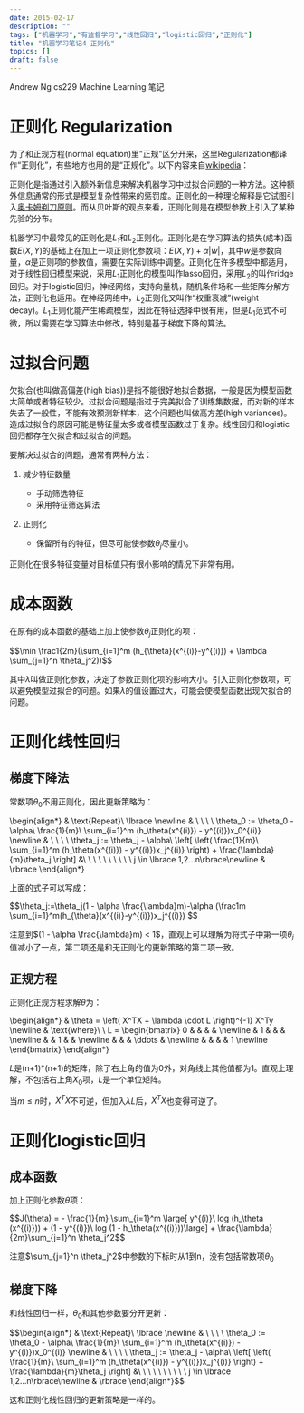 ```yaml
---
date: 2015-02-17
description: ""
tags: ["机器学习","有监督学习","线性回归","logistic回归","正则化"]
title: "机器学习笔记4 正则化"
topics: []
draft: false
---
```

Andrew Ng cs229 Machine Learning 笔记

# 正则化 Regularization

为了和正规方程(normal equation)里"正规"区分开来，这里Regularization都译作“正则化”，有些地方也用的是“正规化”。以下内容来自[wikipedia](http://en.wikipedia.org/w/index.php?title=Regularization_(mathematics))：

正则化是指通过引入额外新信息来解决机器学习中过拟合问题的一种方法。这种额外信息通常的形式是模型复杂性带来的惩罚度。正则化的一种理论解释是它试图引入[奥卡姆剃刀原则](http://en.wikipedia.org/wiki/Occam%27s_razor)。而从贝叶斯的观点来看，正则化则是在模型参数上引入了某种先验的分布。
<!--more-->
机器学习中最常见的正则化是$L_1$和$L_2$正则化。正则化是在学习算法的损失(成本)函数$E(X,Y)$的基础上在加上一项正则化参数项：$E(X,Y)+\alpha|w|$，其中$w$是参数向量，$\alpha$是正则项的参数值，需要在实际训练中调整。正则化在许多模型中都适用，对于线性回归模型来说，采用$L_1$正则化的模型叫作lasso回归，采用$L_2$的叫作ridge回归。对于logistic回归，神经网络，支持向量机，随机条件场和一些矩阵分解方法，正则化也适用。在神经网络中，$L_2$正则化又叫作“权重衰减”(weight decay)。$L_1$正则化能产生稀疏模型，因此在特征选择中很有用，但是$L_1$范式不可微，所以需要在学习算法中修改，特别是基于梯度下降的算法。

# 过拟合问题

欠拟合(也叫做高偏差(high bias))是指不能很好地拟合数据，一般是因为模型函数太简单或者特征较少。过拟合问题是指过于完美拟合了训练集数据，而对新的样本失去了一般性，不能有效预测新样本，这个问题也叫做高方差(high variances)。造成过拟合的原因可能是特征量太多或者模型函数过于复杂。线性回归和logistic回归都存在欠拟合和过拟合的问题。

要解决过拟合的问题，通常有两种方法：

1. 减少特征数量

	* 手动筛选特征
	* 采用特征筛选算法

2. 正则化

	* 保留所有的特征，但尽可能使参数$\theta_j$尽量小。

正则化在很多特征变量对目标值只有很小影响的情况下非常有用。

# 成本函数

在原有的成本函数的基础上加上使参数$\theta_j$正则化的项：

<div>
$$\min \frac1{2m}(\sum_{i=1}^m (h_{\theta}(x^{(i)}-y^{(i)}) + \lambda \sum_{j=1}^n \theta_j^2))$$
</div>

其中$\lambda$叫做正则化参数，决定了参数正则化项的影响大小。引入正则化参数项，可以避免模型过拟合的问题。如果$\lambda$的值设置过大，可能会使模型函数出现欠拟合的问题。

# 正则化线性回归

## 梯度下降法

常数项$\theta_0$不用正则化，因此更新策略为：

<div>
\begin{align*}
& \text{Repeat}\ \lbrace \newline
& \ \ \ \ \theta_0 := \theta_0 - \alpha\ \frac{1}{m}\ \sum_{i=1}^m (h_\theta(x^{(i)}) - y^{(i)})x_0^{(i)} \newline
& \ \ \ \ \theta_j := \theta_j - \alpha\ \left[ \left( \frac{1}{m}\ \sum_{i=1}^m (h_\theta(x^{(i)}) - y^{(i)})x_j^{(i)} \right) + \frac{\lambda}{m}\theta_j \right] &\ \ \ \ \ \ \ \ \ \ j \in \lbrace 1,2...n\rbrace\newline
& \rbrace
\end{align*}
</div>

上面的式子可以写成：

<div>
$$\theta_j:=\theta_j(1 - \alpha \frac{\lambda}m)-\alpha (\frac1m \sum_{i=1}^m(h_{\theta}(x^{(i)}-y^{(i)})x_j^{(i)}) $$
</div>

注意到$(1 - \alpha \frac{\lambda}m) < 1$，直观上可以理解为将式子中第一项$\theta_j$值减小了一点，第二项还是和无正则化的更新策略的第二项一致。

## 正规方程

正则化正规方程求解$\theta$为：

<div>
\begin{align*}
& \theta = \left( X^TX + \lambda \cdot L \right)^{-1} X^Ty \newline
& \text{where}\ \ L = 
\begin{bmatrix}
 0 & & & & \newline
 & 1 & & & \newline
 & & 1 & & \newline
 & & & \ddots & \newline
 & & & & 1 \newline
\end{bmatrix}
\end{align*}
</div>

$L$是(n+1)*(n+1)的矩阵，除了右上角的值为0外，对角线上其他值都为1。直观上理解，不包括右上角$X_0$项，$L$是一个单位矩阵。

当$m\leq n$时，$X^TX$不可逆，但加入$\lambda L$后，$X^TX$也变得可逆了。

# 正则化logistic回归

## 成本函数

加上正则化参数$\theta$项：

<div>
$$J(\theta) = - \frac{1}{m} \sum_{i=1}^m \large[ y^{(i)}\ log (h_\theta (x^{(i)})) + (1 - y^{(i)})\ log (1 - h_\theta(x^{(i)}))\large] + \frac{\lambda}{2m}\sum_{j=1}^n \theta_j^2$$
</div>

注意$\sum_{j=1}^n \theta_j^2$中参数的下标时从1到n，没有包括常数项$\theta_0$

## 梯度下降

和线性回归一样，$\theta_0$和其他参数要分开更新：

<div>
	$$\begin{align*}
& \text{Repeat}\ \lbrace \newline
& \ \ \ \ \theta_0 := \theta_0 - \alpha\ \frac{1}{m}\ \sum_{i=1}^m (h_\theta(x^{(i)}) - y^{(i)})x_0^{(i)} \newline
& \ \ \ \ \theta_j := \theta_j - \alpha\ \left[ \left( \frac{1}{m}\ \sum_{i=1}^m (h_\theta(x^{(i)}) - y^{(i)})x_j^{(i)} \right) + \frac{\lambda}{m}\theta_j \right] &\ \ \ \ \ \ \ \ \ \ j \in \lbrace 1,2...n\rbrace\newline
& \rbrace
\end{align*}$$
</div>

这和正则化线性回归的更新策略是一样的。

